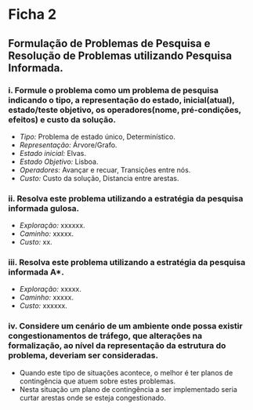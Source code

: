 # Ficha 2

## Formulação de Problemas de Pesquisa e Resolução de Problemas utilizando Pesquisa Informada.

### i. Formule o problema como um problema de pesquisa indicando o tipo, a representação do estado, inicial(atual), estado/teste objetivo, os operadores(nome, pré-condições, efeitos) e custo da solução.

- *Tipo:* Problema de estado único, Determinístico. 
- *Representação:* Árvore/Grafo.
- *Estado inicial:* Elvas.
- *Estado Objetivo:* Lisboa.
- *Operadores:* Avançar e recuar, Transições entre nós.
- *Custo:* Custo da solução, Distancia entre arestas.

### ii. Resolva este problema utilizando a estratégia da pesquisa informada gulosa.
- *Exploração:* xxxxxx. 
- *Caminho:* xxxxx.
- *Custo:* xx.

### iii. Resolva este problema utilizando a estratégia da pesquisa informada A*.
- *Exploração:* xxxxx. 
- *Caminho:* xxxxx.
- *Custo:* xxxxxx.

### iv. Considere um cenário de um ambiente onde possa existir congestionamentos de tráfego, que alterações na formalização, ao nível da representação da estrutura do problema, deveriam ser consideradas.
- Quando este tipo de situações acontece, o melhor é ter planos de contingência que atuem sobre estes problemas.
- Nesta situação um plano de contingência a ser implementado seria curtar arestas onde se esteja congestionado.